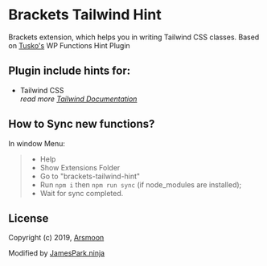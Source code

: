 # Brackets Tailwind Hint

Brackets extension, which helps you in writing Tailwind CSS classes. Based on [Tusko's](https://github.com/Tusko) WP Functions Hint Plugin

## Plugin include hints for:

- Tailwind CSS <br>
  _read more [Tailwind Documentation](https://tailwindcss.com/docs/)_

## How to Sync new functions?

In window Menu:

> - Help
> - Show Extensions Folder
> - Go to "brackets-tailwind-hint"
> - Run `npm i` then `npm run sync` (if node_modules are installed);
> - Wait for sync completed.

## License

Copyright (c) 2019, [Arsmoon](https://arsmoon.com/?utm_source=github&utm_medium=article&utm_campaign=brackets-wp-hints&utm_content=readme "Arsmoon")

Modified by [JamesPark.ninja](https://github.com/JamesParkNINJA)
